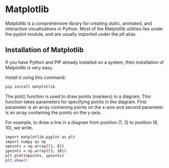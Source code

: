 # Matplotlib

Matplotlib is a comprehensive library for creating static, animated, and interactive
visualizations in Python. Most of the Matplotlib utilities lies under the pyplot module,
and are usually imported under the plt alias.

## Installation of Matplotlib

If you have Python and PIP already installed on a system, then installation of Matplotlib is very easy.

Install it using this command:

```bash
pip install matplotlib
```
The plot() function is used to draw points (markers) in a diagram. This function takes
parameters for specifying points in the diagram. First parameter is an array containing
points on the x-axis and second parameter is an array containing the points on the y-axis. 

For example, to draw a line in a diagram from position (1, 3) to position (8, 10),
we write.

```bash
import matplotlib.pyplot as plt
import numpy as np
xpoints = np.array([1, 8])
ypoints = np.array([3, 10])
plt.plot(xpoints, ypoints)
plt.show()

```

